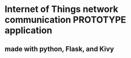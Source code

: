 # Internet of Things network communication PROTOTYPE application
## made with python, Flask, and Kivy
